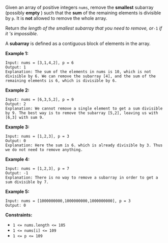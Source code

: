 Given an array of positive integers `nums`, remove the **smallest** subarray
(possibly **empty** ) such that the **sum** of the remaining elements is
divisible by `p`. It is **not** allowed to remove the whole array.

Return _the length of the smallest subarray that you need to remove, or_`-1`
_if it 's impossible_.

A **subarray** is defined as a contiguous block of elements in the array.



**Example 1:**

    
    
    Input: nums = [3,1,4,2], p = 6
    Output: 1
    Explanation: The sum of the elements in nums is 10, which is not divisible by 6. We can remove the subarray [4], and the sum of the remaining elements is 6, which is divisible by 6.
    

**Example 2:**

    
    
    Input: nums = [6,3,5,2], p = 9
    Output: 2
    Explanation: We cannot remove a single element to get a sum divisible by 9. The best way is to remove the subarray [5,2], leaving us with [6,3] with sum 9.
    

**Example 3:**

    
    
    Input: nums = [1,2,3], p = 3
    Output: 0
    Explanation: Here the sum is 6. which is already divisible by 3. Thus we do not need to remove anything.
    

**Example 4:**

    
    
    Input: nums = [1,2,3], p = 7
    Output: -1
    Explanation: There is no way to remove a subarray in order to get a sum divisible by 7.
    

**Example 5:**

    
    
    Input: nums = [1000000000,1000000000,1000000000], p = 3
    Output: 0
    



**Constraints:**

  * `1 <= nums.length <= 105`
  * `1 <= nums[i] <= 109`
  * `1 <= p <= 109`

